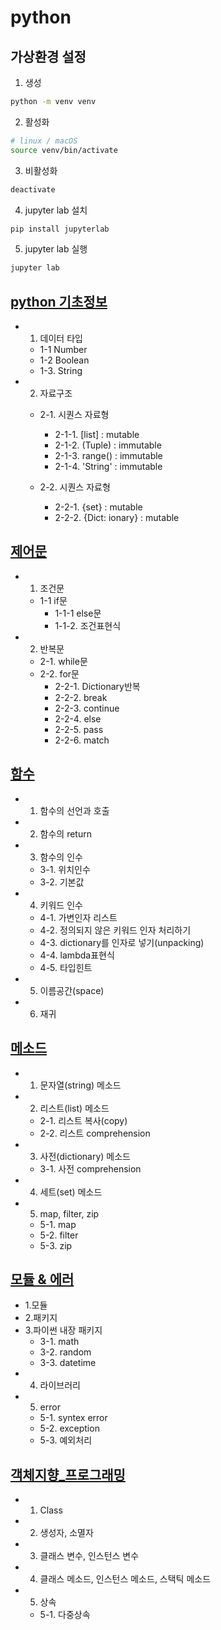 # python

## 가상환경 설정

1. 생성
```bash
python -m venv venv
```

2. 활성화
```bash
# linux / macOS
source venv/bin/activate
```

3. 비활성화
```bash
deactivate
```

4. jupyter lab 설치
```bash
pip install jupyterlab
```

5. jupyter lab 실행
```bash
jupyter lab
```

## [python 기초정보](01_intro.ipynb)

- 1. 데이터 타입
    - 1-1 Number
    - 1-2 Boolean
    - 1-3. String

- 2. 자료구조
    - 2-1. 시퀀스 자료형

        - 2-1-1. [list] : mutable
        - 2-1-2. (Tuple) : immutable
        - 2-1-3. range() : immutable
        - 2-1-4. 'String' : immutable

    - 2-2. 시퀀스 자료형

        - 2-2-1. {set} : mutable
        - 2-2-2. {Dict: ionary} : mutable

## [제어문](02_control_of_flow.ipynb)

- 1. 조건문
    - 1-1 if문
        - 1-1-1 else문
        - 1-1-2. 조건표현식

- 2. 반복문
    - 2-1. while문
    - 2-2. for문
        - 2-2-1. Dictionary반복
        - 2-2-2. break
        - 2-2-3. continue
        - 2-2-4. else
        - 2-2-5. pass
        - 2-2-6. match

## [함수](03_function.ipynb)

- 1. 함수의 선언과 호출
- 2. 함수의 return
- 3. 함수의 인수
    - 3-1. 위치인수
    - 3-2. 기본값
- 4. 키워드 인수
    - 4-1. 가변인자 리스트
    - 4-2. 정의되지 않은 키워드 인자 처리하기
    - 4-3. dictionary를 인자로 넣기(unpacking)
    - 4-4. lambda표현식
    - 4-5. 타입힌트
- 5. 이름공간(space)
- 6. 재귀

## [메소드](04_datastructure.ipynb)

- 1. 문자열(string) 메소드
- 2. 리스트(list) 메소드
    - 2-1. 리스트 복사(copy)
    - 2-2. 리스트 comprehension
- 3. 사전(dictionary) 메소드
    - 3-1. 사전 comprehension
- 4. 세트(set) 메소드
- 5. map, filter, zip
    - 5-1. map
    - 5-2. filter
    - 5-3. zip

## [모듈 & 에러](05_module&error.ipynb)

- 1.모듈
- 2.패키지
- 3.파이썬 내장 패키지
    - 3-1. math
    - 3-2. random
    - 3-3. datetime
- 4. 라이브러리
- 5. error
    - 5-1. syntex error
    - 5-2. exception
    - 5-3. 예외처리

## [객체지향_프로그래밍](07_OOP.ipynb)

- 1. Class
- 2. 생성자, 소멸자
- 3. 클래스 변수, 인스턴스 변수
- 4. 클래스 메소드, 인스턴스 메소드, 스택틱 메소드
- 5. 상속
    - 5-1. 다중상속